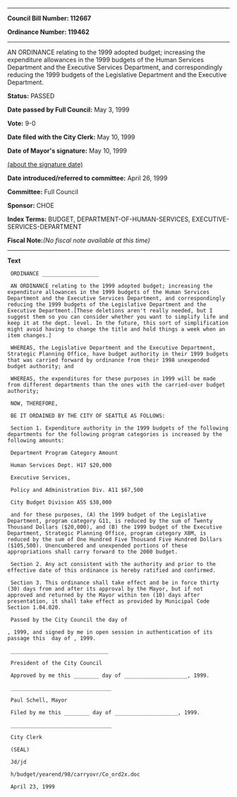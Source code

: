 

********

**Council Bill Number: 112667**
   
**Ordinance Number: 119462**
********

 AN ORDINANCE relating to the 1999 adopted budget; increasing the expenditure allowances in the 1999 budgets of the Human Services Department and the Executive Services Department, and correspondingly reducing the 1999 budgets of the Legislative Department and the Executive Department.

**Status:** PASSED
   
**Date passed by Full Council:** May 3, 1999
   
**Vote:** 9-0
   
**Date filed with the City Clerk:** May 10, 1999
   
**Date of Mayor's signature:** May 10, 1999
   
[(about the signature date)](/~public/approvaldate.htm)
   
   
   
**Date introduced/referred to committee:** April 26, 1999
   
**Committee:** Full Council
   
**Sponsor:** CHOE
   
   
**Index Terms:** BUDGET, DEPARTMENT-OF-HUMAN-SERVICES, EXECUTIVE-SERVICES-DEPARTMENT

**Fiscal Note:**_(No fiscal note available at this time)_

********

**Text**
   
```
 ORDINANCE __________________

 AN ORDINANCE relating to the 1999 adopted budget; increasing the expenditure allowances in the 1999 budgets of the Human Services Department and the Executive Services Department, and correspondingly reducing the 1999 budgets of the Legislative Department and the Executive Department.[These deletions aren't really needed, but I suggest them so you can consider whether you want to simplify life and keep it at the dept. level. In the future, this sort of simplification might avoid having to change the title and hold things a week when an item changes.]

 WHEREAS, the Legislative Department and the Executive Department, Strategic Planning Office, have budget authority in their 1999 budgets that was carried forward by ordinance from their 1998 unexpended budget authority; and

 WHEREAS, the expenditures for these purposes in 1999 will be made from different departments than the ones with the carried-over budget authority;

 NOW, THEREFORE,

 BE IT ORDAINED BY THE CITY OF SEATTLE AS FOLLOWS:

 Section 1. Expenditure authority in the 1999 budgets of the following departments for the following program categories is increased by the following amounts:

 Department Program Category Amount

 Human Services Dept. H17 $20,000

 Executive Services,

 Policy and Administration Div. A11 $67,500

 City Budget Division A55 $38,000

 and for these purposes, (A) the 1999 budget of the Legislative Department, program category G11, is reduced by the sum of Twenty Thousand Dollars ($20,000), and (B) the 1999 budget of the Executive Department, Strategic Planning Office, program category X8M, is reduced by the sum of One Hundred Five Thousand Five Hundred Dollars ($105,500). Unencumbered and unexpended portions of these appropriations shall carry forward to the 2000 budget.

 Section 2. Any act consistent with the authority and prior to the effective date of this ordinance is hereby ratified and confirmed.

 Section 3. This ordinance shall take effect and be in force thirty (30) days from and after its approval by the Mayor, but if not approved and returned by the Mayor within ten (10) days after presentation, it shall take effect as provided by Municipal Code Section 1.04.020.

 Passed by the City Council the day of

, 1999, and signed by me in open session in authentication of its passage this  day of , 1999.

 _______________________________

 President of the City Council

 Approved by me this ________ day of ____________________, 1999.

 ________________________________

 Paul Schell, Mayor

 Filed by me this ________ day of ____________________, 1999.

 ________________________________

 City Clerk

 (SEAL)

 Jd/jd

 h/budget/yearend/98/carryovr/Co_ord2x.doc

 April 23, 1999

```
